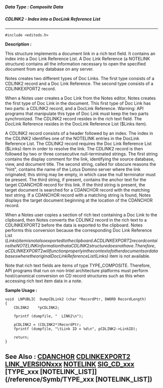 ##### Data Type : Composite Data
##### CDLINK2 - Index into a DocLink Reference List
---
```
#include <editods.h>
```
**Description :**

This structure implements a document link in a rich text field.  It contains an 
index into a Doc Link Reference List.  A Doc Link Reference (a NOTELINK 
structure) contains all the information necessary to open the specified 
document from any database on any server. 

Notes creates two different types of Doc Links.  The first type consists of a 
CDLINK2 record and a Doc Link Reference.  The second type consists of a 
CDLINKEXPORT2 record.

When a Notes user creates a Doc Link from the Notes editor, Notes creates the 
first type of Doc Link in the document.  This first type of Doc Link has two 
parts: a CDLINK2 record, and a DocLink Reference.  Warning: API programs that 
manipulate this type of Doc Link must keep the two parts synchronized. The 
CDLINK2 record resides in the rich text field. The DocLink Reference resides in 
the DocLink Reference List ($Links item). 

A CDLINK2 record consists of a header followed by an index. The index in the 
CDLINK2 identifies one of the NOTELINK  entries in the DocLink Reference List. 
The CDLINK2 record requires the Doc Link Reference List ($Links) item in order 
to resolve the link.  The CDLINK2 record is then followed by two or three 
consecutive null-terminated strings.  The first string contains the display 
comment for the link, identifying the source database, view, and document 
title.  The second string, called for obscure reasons the "hint", contains the 
name of the Lotus Domino server where the link originated;  this string may be 
empty, in which case the null terminator must be present.  The third string, if 
present, contains the anchor text for the target CDANCHOR record for this 
link.  If the third string is present, the target document is searched for a 
CDANCHOR record with the matching text string.  If a CDANCHOR record with a 
matching string is found, Notes displays the target document beginning at the 
location of the CDANCHOR record.

When a Notes user copies a section of rich text containing a Doc Link to the 
clipboard, then Notes converts the CDLINK2 record in the rich text to a 
CDLINKEXPORT2 before the data is exported to the clipboard.  Notes performs 
this conversion because the corresponding Doc Link Reference List ($Links) item 
is not also exported to the clipboard.  A CDLINKEXPORT2 record contains the 
NOTELINK information that a CDLINK2 structure does not have. Therefore, a 
CDLINKEXPORT2 will function properly in the context of other documents or 
databases where the original Doc Link Reference List ($Links) item is not 
available.

Note that rich text fields are items of type TYPE_COMPOSITE. Therefore, API 
programs that run on non-Intel architecture platforms must perform 
host/canonical conversion on CD record structures such as this when accessing 
rich text item data in a note.

**Sample Usage :**
```
void  LNPUBLIC  DumpCDLink2 (char *RecordPtr, DWORD RecordLength)
{
    CDLINK2    *pCDLINK2;

    fprintf (dumpfile, "  LINK2\n");

    pCDLINK2 = (CDLINK2*)RecordPtr;
    fprintf (dumpfile, "\tLink ID = %d\n", pCDLINK2->LinkID);

    return;
}
```
**See Also :**
[CDANCHOR](/reference/Data/CDANCHOR)
[CDLINKEXPORT2](/reference/Data/CDLINKEXPORT2)
[LINK_VERSIONxxx](/reference/Symb/LINK_VERSIONxxx)
[NOTELINK](/reference/Data/NOTELINK)
[SIG_CD_xxx](/reference/Symb/SIG_CD_xxx)
[TYPE_xxx [NOTELINK_LIST]](/reference/Symb/TYPE_xxx [NOTELINK_LIST])
---
